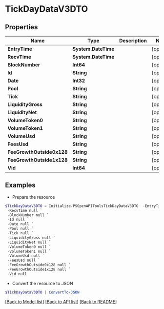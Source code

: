 # TickDayDataV3DTO
## Properties

Name | Type | Description | Notes
------------ | ------------- | ------------- | -------------
**EntryTime** | **System.DateTime** |  | [optional] 
**RecvTime** | **System.DateTime** |  | [optional] 
**BlockNumber** | **Int64** |  | [optional] 
**Id** | **String** |  | [optional] 
**Date** | **Int32** |  | [optional] 
**Pool** | **String** |  | [optional] 
**Tick** | **String** |  | [optional] 
**LiquidityGross** | **String** |  | [optional] 
**LiquidityNet** | **String** |  | [optional] 
**VolumeToken0** | **String** |  | [optional] 
**VolumeToken1** | **String** |  | [optional] 
**VolumeUsd** | **String** |  | [optional] 
**FeesUsd** | **String** |  | [optional] 
**FeeGrowthOutside0x128** | **String** |  | [optional] 
**FeeGrowthOutside1x128** | **String** |  | [optional] 
**Vid** | **Int64** |  | [optional] 

## Examples

- Prepare the resource
```powershell
$TickDayDataV3DTO = Initialize-PSOpenAPIToolsTickDayDataV3DTO  -EntryTime null `
 -RecvTime null `
 -BlockNumber null `
 -Id null `
 -Date null `
 -Pool null `
 -Tick null `
 -LiquidityGross null `
 -LiquidityNet null `
 -VolumeToken0 null `
 -VolumeToken1 null `
 -VolumeUsd null `
 -FeesUsd null `
 -FeeGrowthOutside0x128 null `
 -FeeGrowthOutside1x128 null `
 -Vid null
```

- Convert the resource to JSON
```powershell
$TickDayDataV3DTO | ConvertTo-JSON
```

[[Back to Model list]](../README.md#documentation-for-models) [[Back to API list]](../README.md#documentation-for-api-endpoints) [[Back to README]](../README.md)

